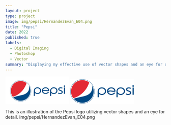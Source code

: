 ```yaml
---
layout: project
type: project
image: img/pepsi/HernandezEvan_E04.png
title: "Pepsi"
date: 2022
published: true
labels:
  - Digital Imaging
  - Photoshop
  - Vector
summary: "Displaying my effective use of vector shapes and an eye for detail by creating a copy of the Pepsi logo and typography."
---
```


<div class="text-center p-4">
  <img width="200px" src="../img/pepsi/HernandezEvan_E04.png" class="img-thumbnail" >
  <img width="200px" src="../img/pepsi/pepsiLogo.png" class="img-thumbnail" >
</div>

This is an illustration of the Pepsi logo utilizing vector shapes and an eye for detail.
img/pepsi/HernandezEvan_E04.png
